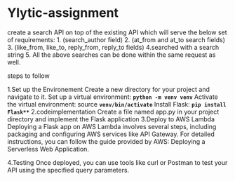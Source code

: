 # Ylytic-assignment
create a search API on top of the existing API which will serve the below set of requirements:  1. (search_author field)  2. (at_from and at_to search fields)  3.  (like_from, like_to, reply_from, reply_to fields) 4.searched with a search string 5. All the above searches can be done within the same request as well.


steps to follow

1.Set up the Environement
  Create a new directory for your project and navigate to it.
  Set up a virtual environment: **`python -m venv venv`**
  Activate the virtual environment: source **`venv/bin/activate`**
  Install Flask: **`pip install Flask**`**
2.codeimplementation
  Create a file named app.py in your project directory and implement the Flask application
3.Deploy to AWS Lambda
  Deploying a Flask app on AWS Lambda involves several steps, including packaging and configuring AWS services like API Gateway. For detailed instructions, you      can follow the guide provided by AWS: Deploying a Serverless Web Application.
  
4.Testing
  Once deployed, you can use tools like curl or Postman to test your API using the specified query parameters. 
